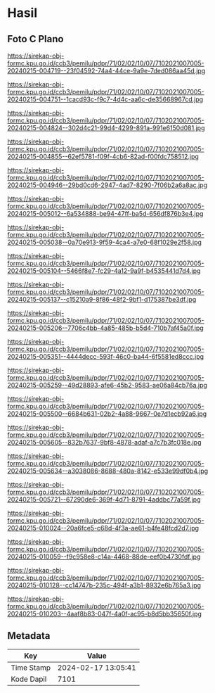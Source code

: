 # Hasil

## Foto C Plano

https://sirekap-obj-formc.kpu.go.id/ccb3/pemilu/pdpr/71/02/02/10/07/7102021007005-20240215-004719--23f04592-74a4-44ce-9a9e-7ded086aa45d.jpg

https://sirekap-obj-formc.kpu.go.id/ccb3/pemilu/pdpr/71/02/02/10/07/7102021007005-20240215-004751--1cacd93c-f9c7-4d4c-aa6c-de35668967cd.jpg

https://sirekap-obj-formc.kpu.go.id/ccb3/pemilu/pdpr/71/02/02/10/07/7102021007005-20240215-004824--302d4c21-99d4-4299-891a-991e6150d081.jpg

https://sirekap-obj-formc.kpu.go.id/ccb3/pemilu/pdpr/71/02/02/10/07/7102021007005-20240215-004855--62ef5781-f09f-4cb6-82ad-f00fdc758512.jpg

https://sirekap-obj-formc.kpu.go.id/ccb3/pemilu/pdpr/71/02/02/10/07/7102021007005-20240215-004946--29bd0cd6-2947-4ad7-8290-7f06b2a6a8ac.jpg

https://sirekap-obj-formc.kpu.go.id/ccb3/pemilu/pdpr/71/02/02/10/07/7102021007005-20240215-005012--6a534888-be94-47ff-ba5d-656df876b3e4.jpg

https://sirekap-obj-formc.kpu.go.id/ccb3/pemilu/pdpr/71/02/02/10/07/7102021007005-20240215-005038--0a70e913-9f59-4ca4-a7e0-68f1029e2f58.jpg

https://sirekap-obj-formc.kpu.go.id/ccb3/pemilu/pdpr/71/02/02/10/07/7102021007005-20240215-005104--5466f8e7-fc29-4a12-9a9f-b4535441d7d4.jpg

https://sirekap-obj-formc.kpu.go.id/ccb3/pemilu/pdpr/71/02/02/10/07/7102021007005-20240215-005137--c15210a9-8f86-48f2-9bf1-d175387be3df.jpg

https://sirekap-obj-formc.kpu.go.id/ccb3/pemilu/pdpr/71/02/02/10/07/7102021007005-20240215-005206--7706c4bb-4a85-485b-b5d4-710b7af45a0f.jpg

https://sirekap-obj-formc.kpu.go.id/ccb3/pemilu/pdpr/71/02/02/10/07/7102021007005-20240215-005351--4444decc-593f-46c0-ba44-6f5581ed8ccc.jpg

https://sirekap-obj-formc.kpu.go.id/ccb3/pemilu/pdpr/71/02/02/10/07/7102021007005-20240215-005259--49d28893-afe6-45b2-9583-ae06a84cb76a.jpg

https://sirekap-obj-formc.kpu.go.id/ccb3/pemilu/pdpr/71/02/02/10/07/7102021007005-20240215-005500--6684b631-02b2-4a88-9667-0e7d1ecb92a6.jpg

https://sirekap-obj-formc.kpu.go.id/ccb3/pemilu/pdpr/71/02/02/10/07/7102021007005-20240215-005605--832b7637-9bf8-4878-adaf-a7c7b3fc018e.jpg

https://sirekap-obj-formc.kpu.go.id/ccb3/pemilu/pdpr/71/02/02/10/07/7102021007005-20240215-005634--a3038086-8688-480a-8142-e533e99df0b4.jpg

https://sirekap-obj-formc.kpu.go.id/ccb3/pemilu/pdpr/71/02/02/10/07/7102021007005-20240215-005721--67290de6-369f-4d71-8791-4addbc77a59f.jpg

https://sirekap-obj-formc.kpu.go.id/ccb3/pemilu/pdpr/71/02/02/10/07/7102021007005-20240215-010024--20a6fce5-c68d-4f3a-ae61-b4fe48fcd2d7.jpg

https://sirekap-obj-formc.kpu.go.id/ccb3/pemilu/pdpr/71/02/02/10/07/7102021007005-20240215-010059--f9c958e8-c14a-4468-88de-eef0b4730fdf.jpg

https://sirekap-obj-formc.kpu.go.id/ccb3/pemilu/pdpr/71/02/02/10/07/7102021007005-20240215-010128--cc14747b-235c-494f-a3b1-8932e6b765a3.jpg

https://sirekap-obj-formc.kpu.go.id/ccb3/pemilu/pdpr/71/02/02/10/07/7102021007005-20240215-010203--4aaf8b83-047f-4a0f-ac95-b8d5bb35650f.jpg


## Metadata

| Key        | Value               |
| ---------- | ------------------- |
| Time Stamp | 2024-02-17 13:05:41 |
| Kode Dapil | 7101                |



